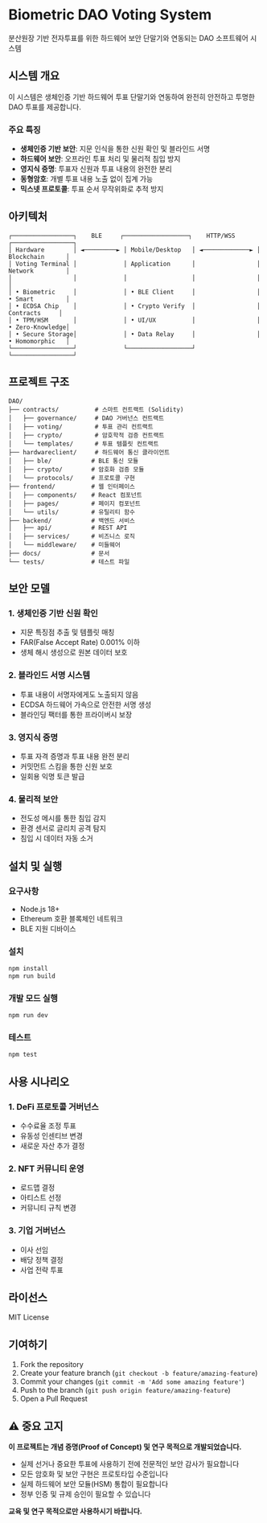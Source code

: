 # Biometric DAO Voting System

분산원장 기반 전자투표를 위한 하드웨어 보안 단말기와 연동되는 DAO 소프트웨어 시스템

## 시스템 개요

이 시스템은 생체인증 기반 하드웨어 투표 단말기와 연동하여 완전히 안전하고 투명한 DAO 투표를 제공합니다.

### 주요 특징

- **생체인증 기반 보안**: 지문 인식을 통한 신원 확인 및 블라인드 서명
- **하드웨어 보안**: 오프라인 투표 처리 및 물리적 침입 방지
- **영지식 증명**: 투표자 신원과 투표 내용의 완전한 분리
- **동형암호**: 개별 투표 내용 노출 없이 집계 가능
- **믹스넷 프로토콜**: 투표 순서 무작위화로 추적 방지

## 아키텍처

```
┌─────────────────┐    BLE     ┌──────────────────┐    HTTP/WSS    ┌─────────────────┐
│ Hardware        │ ◄─────────► │ Mobile/Desktop   │ ◄─────────────► │ Blockchain      │
│ Voting Terminal │             │ Application      │                 │ Network         │
│                 │             │                  │                 │                 │
│ • Biometric     │             │ • BLE Client     │                 │ • Smart         │
│ • ECDSA Chip    │             │ • Crypto Verify  │                 │   Contracts     │
│ • TPM/HSM       │             │ • UI/UX          │                 │ • Zero-Knowledge│
│ • Secure Storage│             │ • Data Relay     │                 │ • Homomorphic   │
└─────────────────┘             └──────────────────┘                 └─────────────────┘
```

## 프로젝트 구조

```
DAO/
├── contracts/          # 스마트 컨트랙트 (Solidity)
│   ├── governance/     # DAO 거버넌스 컨트랙트
│   ├── voting/         # 투표 관리 컨트랙트
│   ├── crypto/         # 암호학적 검증 컨트랙트
│   └── templates/      # 투표 템플릿 컨트랙트
├── hardwareclient/     # 하드웨어 통신 클라이언트
│   ├── ble/           # BLE 통신 모듈
│   ├── crypto/        # 암호화 검증 모듈
│   └── protocols/     # 프로토콜 구현
├── frontend/          # 웹 인터페이스
│   ├── components/    # React 컴포넌트
│   ├── pages/         # 페이지 컴포넌트
│   └── utils/         # 유틸리티 함수
├── backend/           # 백엔드 서비스
│   ├── api/           # REST API
│   ├── services/      # 비즈니스 로직
│   └── middleware/    # 미들웨어
├── docs/              # 문서
└── tests/             # 테스트 파일
```

## 보안 모델

### 1. 생체인증 기반 신원 확인
- 지문 특징점 추출 및 템플릿 매칭
- FAR(False Accept Rate) 0.001% 이하
- 생체 해시 생성으로 원본 데이터 보호

### 2. 블라인드 서명 시스템
- 투표 내용이 서명자에게도 노출되지 않음
- ECDSA 하드웨어 가속으로 안전한 서명 생성
- 블라인딩 팩터를 통한 프라이버시 보장

### 3. 영지식 증명
- 투표 자격 증명과 투표 내용 완전 분리
- 커밋먼트 스킴을 통한 신원 보호
- 일회용 익명 토큰 발급

### 4. 물리적 보안
- 전도성 메시를 통한 침입 감지
- 환경 센서로 글리치 공격 탐지
- 침입 시 데이터 자동 소거

## 설치 및 실행

### 요구사항
- Node.js 18+
- Ethereum 호환 블록체인 네트워크
- BLE 지원 디바이스

### 설치
```bash
npm install
npm run build
```

### 개발 모드 실행
```bash
npm run dev
```

### 테스트
```bash
npm test
```

## 사용 시나리오

### 1. DeFi 프로토콜 거버넌스
- 수수료율 조정 투표
- 유동성 인센티브 변경
- 새로운 자산 추가 결정

### 2. NFT 커뮤니티 운영
- 로드맵 결정
- 아티스트 선정
- 커뮤니티 규칙 변경

### 3. 기업 거버넌스
- 이사 선임
- 배당 정책 결정
- 사업 전략 투표

## 라이선스

MIT License

## 기여하기

1. Fork the repository
2. Create your feature branch (`git checkout -b feature/amazing-feature`)
3. Commit your changes (`git commit -m 'Add some amazing feature'`)
4. Push to the branch (`git push origin feature/amazing-feature`)
5. Open a Pull Request

## ⚠️ 중요 고지

**이 프로젝트는 개념 증명(Proof of Concept) 및 연구 목적으로 개발되었습니다.**

- 실제 선거나 중요한 투표에 사용하기 전에 전문적인 보안 감사가 필요합니다
- 모든 암호화 및 보안 구현은 프로토타입 수준입니다
- 실제 하드웨어 보안 모듈(HSM) 통합이 필요합니다
- 정부 인증 및 규제 승인이 필요할 수 있습니다

**교육 및 연구 목적으로만 사용하시기 바랍니다.**
